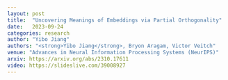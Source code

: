 ```yaml
---
layout: post
title:  "Uncovering Meanings of Embeddings via Partial Orthogonality"
date:   2023-09-24
categories: research
author: "Yibo Jiang"
authors: "<strong>Yibo Jiang</strong>, Bryon Aragam, Victor Veitch"
venue: "Advances in Neural Information Processing Systems (NeurIPS)"
arxiv: https://arxiv.org/abs/2310.17611
video: https://slideslive.com/39008927
---
```

